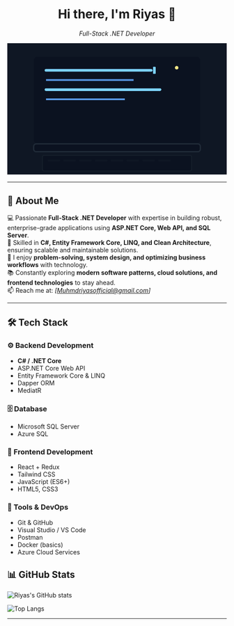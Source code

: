 <div align="center">

# Hi there, I'm Riyas 👋  
*Full-Stack .NET Developer*

</div>

![Coding GIF](assets/coding-typing.svg)


---

## 🚀 About Me
💻 Passionate **Full-Stack .NET Developer** with expertise in building robust, enterprise-grade applications using **ASP.NET Core, Web API, and SQL Server**.  
🌱 Skilled in **C#, Entity Framework Core, LINQ, and Clean Architecture**, ensuring scalable and maintainable solutions.  
🧩 I enjoy **problem-solving, system design, and optimizing business workflows** with technology.  
📚 Constantly exploring **modern software patterns, cloud solutions, and frontend technologies** to stay ahead.  
📫 Reach me at: *[Muhmdriyasofficial@gmail.com]*  

---

## 🛠️ Tech Stack  

### ⚙️ Backend Development  
- **C# / .NET Core**  
- ASP.NET Core Web API  
- Entity Framework Core & LINQ  
- Dapper ORM  
- MediatR  

### 🗄️ Database  
- Microsoft SQL Server  
- Azure SQL  

### 🎨 Frontend Development  
- React + Redux  
- Tailwind CSS  
- JavaScript (ES6+)  
- HTML5, CSS3  

### 🔧 Tools & DevOps  
- Git & GitHub  
- Visual Studio / VS Code  
- Postman  
- Docker (basics)  
- Azure Cloud Services  

## 📊 GitHub Stats
![Riyas's GitHub stats](https://github-readme-stats.vercel.app/api?username=MuhammedRiyasB&show_icons=true&theme=radical)

![Top Langs](https://github-readme-stats.vercel.app/api/top-langs/?username=MuhammedRiyasB&layout=compact&theme=radical)

---

<!--
**MuhammedRiyasB/MuhammedRiyasB** is a ✨ _special_ ✨ repository because its `README.md` (this file) appears on your GitHub profile.

Here are some ideas to get you started:

- 🔭 I’m currently working on ...
- 🌱 I’m currently learning ...
- 👯 I’m looking to collaborate on ...
- 🤔 I’m looking for help with ...
- 💬 Ask me about ...
- 📫 How to reach me: ...
- 😄 Pronouns: ...
- ⚡ Fun fact: ...
-->
